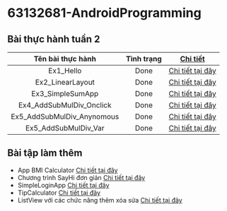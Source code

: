# 63132681-AndroidProgramming
## Bài thực hành tuần 2

| Tên bài thực hành | Tình trạng | [Chi tiết](https://github.com/TienVannnn/63132681-AndroidProgramming/tree/main/BaiThucHanhTuan2)
|:-------------:|:-------------:|:-------------:
| Ex1_Hello    | Done | [Chi tiết tại đây](https://github.com/TienVannnn/63132681-AndroidProgramming/tree/main/BaiThucHanhTuan2/Ex1_Hello)
| Ex2_LinearLayout     | Done     | [Chi tiết tại đây](https://github.com/TienVannnn/63132681-AndroidProgramming/tree/main/BaiThucHanhTuan2/Ex2_LinearLayout)
| Ex3_SimpleSumApp     | Done    | [Chi tiết tại đây](https://github.com/TienVannnn/63132681-AndroidProgramming/tree/main/BaiThucHanhTuan2/Ex3_SimpleSumApp)
| Ex4_AddSubMulDiv_Onclick    | Done | [Chi tiết tại đây](https://github.com/TienVannnn/63132681-AndroidProgramming/tree/main/BaiThucHanhTuan2/Ex4_AddSubMulDiv_Onclick)
| Ex5_AddSubMulDiv_Anynomous     |   Done   | [Chi tiết tại đây](https://github.com/TienVannnn/63132681-AndroidProgramming/tree/main/BaiThucHanhTuan2/Ex5_AddSubMulDiv_Anynomous)
| Ex5_AddSubMulDiv_Var     |  Done    | [Chi tiết tại đây](https://github.com/TienVannnn/63132681-AndroidProgramming/tree/main/BaiThucHanhTuan2/Ex5_AddSubMulDiv_Var)

##
## Bài tập làm thêm
* App BMI Calculator [Chi tiết tại đây](https://github.com/TienVannnn/63132681-AndroidProgramming/tree/main/BMICalculator)
* Chương trình SayHi đơn giản [Chi tiết tại đây](https://github.com/TienVannnn/63132681-AndroidProgramming/tree/main/SayHi)
* SimpleLoginApp [Chi tiết tại đây](https://github.com/TienVannnn/63132681-AndroidProgramming/tree/main/SimpleLoginApp)
* TipCalculator [Chi tiết tại đây](https://github.com/TienVannnn/63132681-AndroidProgramming/tree/main/TipCalculator)
* ListView với các chức năng thêm xóa sửa [Chi tiết tại đây](https://github.com/TienVannnn/63132681-AndroidProgramming/tree/main/ListViewThemSuaXoa)

